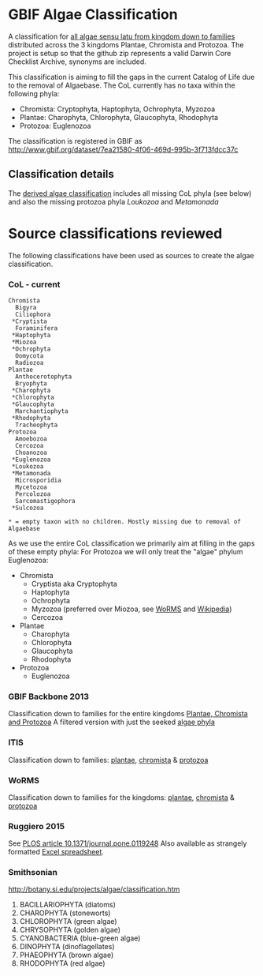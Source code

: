# GBIF Algae Classification
A classification for [all algae sensu latu from kingdom down to families](algae.txt) distributed across the 3 kingdoms Plantae, Chromista and Protozoa.
The project is setup so that the github zip represents a valid Darwin Core Checklist Archive, synonyms are included.

This classification is aiming to fill the gaps in the current Catalog of Life due to the removal of Algaebase. The CoL currently has no taxa within the following phyla:
 - Chromista: Cryptophyta, Haptophyta, Ochrophyta, Myzozoa
 - Plantae: Charophyta, Chlorophyta, Glaucophyta, Rhodophyta
 - Protozoa: Euglenozoa

The classification is registered in GBIF as http://www.gbif.org/dataset/7ea21580-4f06-469d-995b-3f713fdcc37c

## Classification details
The [derived algae classification](algae.txt) includes all missing CoL phyla (see below) and also the missing protozoa phyla *Loukozoa* and *Metamonada*

# Source classifications reviewed
The following classifications have been used as sources to create the algae classification.

### CoL - current
```
Chromista
  Bigyra
  Ciliophora
 *Cryptista
  Foraminifera
 *Haptophyta
 *Miozoa
 *Ochrophyta
  Oomycota
  Radiozoa
Plantae
  Anthocerotophyta
  Bryophyta
 *Charophyta
 *Chlorophyta
 *Glaucophyta
  Marchantiophyta
 *Rhodophyta
  Tracheophyta
Protozoa
  Amoebozoa
  Cercozoa
  Choanozoa
 *Euglenozoa
 *Loukozoa
 *Metamonada
  Microsporidia
  Mycetozoa
  Percolozoa
  Sarcomastigophora
 *Sulcozoa
  
* = empty taxon with no children. Mostly missing due to removal of Algaebase
```

As we use the entire CoL classification we primarily aim at filling in the gaps of these empty phyla:
For Protozoa we will only treat the "algae" phylum Euglenozoa:

 - Chromista
    - Cryptista aka Cryptophyta
    - Haptophyta
    - Ochrophyta
    - Myzozoa (preferred over Miozoa, see [WoRMS](http://www.marinespecies.org/aphia.php?p=taxdetails&id=450030) and [Wikipedia](https://en.wikipedia.org/wiki/Myzozoa))
    - Cercozoa
 - Plantae
    - Charophyta
    - Chlorophyta
    - Glaucophyta
    - Rhodophyta
 - Protozoa
    - Euglenozoa

### GBIF Backbone 2013
Classification down to families for the entire kingdoms [Plantae, Chromista and Protozoa](backbone2013/nub-full.txt)
A filtered version with just the seeked [algae phyla](backbone2013/nub-algae.txt)

### ITIS
Classification down to families: [plantae](itis/itis-plantae.md), [chromista](itis/itis-chromista.md) & [protozoa](itis/itis-protozoa.md)

### WoRMS
Classification down to families for the kingdoms: [plantae](worms/worms-3.txt), [chromista](worms/worms-7.txt) & [protozoa](worms/worms-5.txt)

### Ruggiero 2015
See [PLOS article 10.1371/journal.pone.0119248](http://journals.plos.org/plosone/article?id=10.1371/journal.pone.0119248)
Also available as strangely formatted [Excel spreadsheet](journal.pone.0119248.s002.XLSX).

### Smithsonian
http://botany.si.edu/projects/algae/classification.htm

 1. BACILLARIOPHYTA (diatoms)
 1. CHAROPHYTA (stoneworts)
 1. CHLOROPHYTA (green algae)
 1. CHRYSOPHYTA (golden algae)
 1. CYANOBACTERIA (blue-green algae)
 1. DINOPHYTA (dinoflagellates)
 1. PHAEOPHYTA (brown algae)
 1. RHODOPHYTA (red algae)

